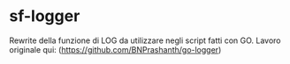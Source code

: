 # sf-logger
Rewrite della funzione di LOG da utilizzare negli script fatti con GO.
Lavoro originale qui: (https://github.com/BNPrashanth/go-logger)
